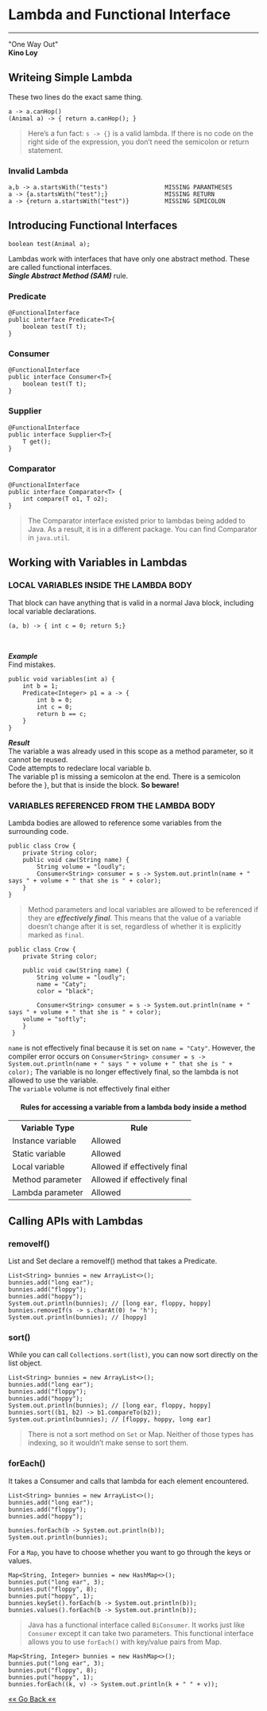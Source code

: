 # Lambda and Functional Interface
***
 "One Way Out" \
**Kino Loy** 


## Writeing Simple Lambda
These two lines do the exact same thing.

    a -> a.canHop()
    (Animal a) -> { return a.canHop(); }



> Here’s a fun fact: `s -> {}` is a valid lambda. If there is no
code on the right side of the expression, you don’t need
the semicolon or return statement.

### Invalid Lambda

    a,b -> a.startsWith("tests")                MISSING PARANTHESES
    a -> {a.startsWith("test");}                MISSING RETURN
    a -> {return a.startsWith("test")}          MISSING SEMICOLON



## Introducing Functional Interfaces
    
    boolean test(Animal a);


Lambdas work with interfaces that have only one abstract
method. These are called functional interfaces.\
**_Single Abstract Method (SAM)_** rule.

### Predicate
    @FunctionalInterface
    public interface Predicate<T>{
        boolean test(T t);
    }
### Consumer
    @FunctionalInterface
    public interface Consumer<T>{
        boolean test(T t);
    }
### Supplier
    @FunctionalInterface
    public interface Supplier<T>{
        T get();
    }

### Comparator
    @FunctionalInterface
    public interface Comparator<T> {
        int compare(T o1, T o2);
    }

> The Comparator interface existed prior to lambdas being
added to Java. As a result, it is in a different package. You
can find Comparator in `java.util`.


## Working with Variables in Lambdas

### LOCAL VARIABLES INSIDE THE LAMBDA BODY

That block can have anything that is valid in a normal Java block, including local
variable declarations.

    (a, b) -> { int c = 0; return 5;}

<br>

**_Example_**\
Find mistakes.

    public void variables(int a) {
        int b = 1;
        Predicate<Integer> p1 = a -> {
            int b = 0;
            int c = 0;
            return b == c;
        }
    }
_**Result**_\
The variable a was already used in this scope as a method parameter, so it cannot be reused.\
Code attempts to redeclare local variable b.\
The variable p1 is missing a semicolon at the end. There is a semicolon before the }, but that is inside the block.
**So beware!**

### VARIABLES REFERENCED FROM THE LAMBDA BODY
Lambda bodies are allowed to reference some variables from
the surrounding code.

    public class Crow {
        private String color;
        public void caw(String name) {
            String volume = "loudly";
            Consumer<String> consumer = s -> System.out.println(name + " says " + volume + " that she is " + color);
        }
    }

> Method parameters and local variables are allowed to be
referenced if they are _**effectively final**_. This means that the
value of a variable doesn’t change after it is set, regardless of
whether it is explicitly marked as `final`.


    public class Crow {
        private String color;

        public void caw(String name) {
            String volume = "loudly";
            name = "Caty";
            color = "black";
        
            Consumer<String> consumer = s -> System.out.println(name + " says " + volume + " that she is " + color);
        volume = "softly";
        }
     }

`name` is not effectively final because it is set on
`name = "Caty"`. However, the compiler error occurs on `Consumer<String> consumer = s -> System.out.println(name + " says " + volume + " that she is " + color);`
 The variable is no longer effectively final, so the lambda is not allowed to use
the variable.\
The `variable` volume is not effectively final either

<div align="center">
<h4>Rules for accessing a variable from a
lambda body inside a method</h4>
    <table>
        <th>Variable Type</th>
        <th>Rule</th>
        <tr>
            <td>Instance variable</td>
            <td>Allowed</td>
        </tr>
        <tr>
            <td>Static variable</td>
            <td>Allowed</td>
        </tr>
        <tr>
            <td>Local variable</td>
            <td>Allowed if effectively final</td>
        </tr>
        <tr>
            <td>Method parameter</td>
            <td>Allowed if effectively final</td>
        </tr>
        <tr>
            <td>Lambda parameter </td>
            <td>Allowed</td>
        </tr>
    </table>
</div>

## Calling APIs with Lambdas

### removeIf()
List and Set declare a removeIf() method that takes a
Predicate.

    List<String> bunnies = new ArrayList<>();
    bunnies.add("long ear");
    bunnies.add("floppy");
    bunnies.add("hoppy");
    System.out.println(bunnies); // [long ear, floppy, hoppy]
    bunnies.removeIf(s -> s.charAt(0) != 'h');
    System.out.println(bunnies); // [hoppy]

### sort()
While you can call `Collections.sort(list)`, you can now sort
directly on the list object.

    List<String> bunnies = new ArrayList<>();
    bunnies.add("long ear");
    bunnies.add("floppy");
    bunnies.add("hoppy");
    System.out.println(bunnies); // [long ear, floppy, hoppy]
    bunnies.sort((b1, b2) -> b1.compareTo(b2));
    System.out.println(bunnies); // [floppy, hoppy, long ear]


> There is not a sort method on `Set` or Map. Neither of those types
has indexing, so it wouldn’t make sense to sort them.

### forEach()
It takes a Consumer and calls that
lambda for each element encountered.

    List<String> bunnies = new ArrayList<>();
    bunnies.add("long ear");
    bunnies.add("floppy");
    bunnies.add("hoppy");
    
    bunnies.forEach(b -> System.out.println(b));
    System.out.println(bunnies);

For a `Map`, you have to choose whether you want to go through
the keys or values.

    Map<String, Integer> bunnies = new HashMap<>();
    bunnies.put("long ear", 3);
    bunnies.put("floppy", 8);
    bunnies.put("hoppy", 1);
    bunnies.keySet().forEach(b -> System.out.println(b));
    bunnies.values().forEach(b -> System.out.println(b));

> Java has a functional interface called `BiConsumer`. It works just like
`Consumer` except it can take two parameters. This
functional interface allows you to use `forEach()` with
key/value pairs from Map.

    Map<String, Integer> bunnies = new HashMap<>();
    bunnies.put("long ear", 3);
    bunnies.put("floppy", 8);
    bunnies.put("hoppy", 1);
    bunnies.forEach((k, v) -> System.out.println(k + " " + v));















[«« Go Back ««](https://github.com/MedetHasanUgurlu/Oracle-Certification) 

